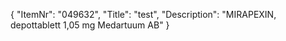 {
  "ItemNr": "049632",
  "Title": "test",
  "Description": "MIRAPEXIN, depottablett 1,05 mg Medartuum AB"
}